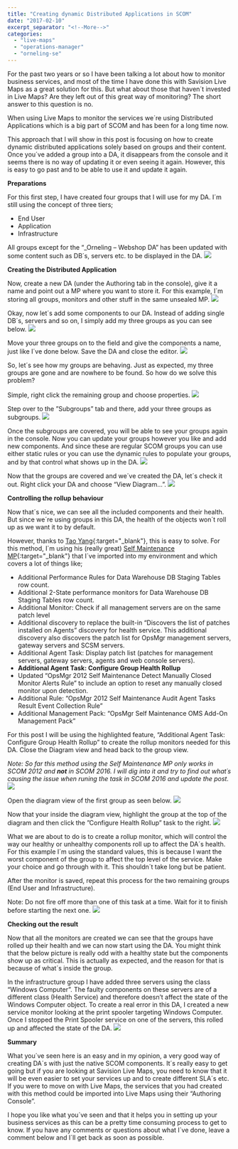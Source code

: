 ```yaml
---
title: "Creating dynamic Distributed Applications in SCOM"
date: "2017-02-10"
excerpt_separator: "<!--More-->"
categories: 
  - "live-maps"
  - "operations-manager"
  - "orneling-se"
---
```


For the past two years or so I have been talking a lot about how to monitor business services, and most of the time I have done this with Savision Live Maps as a great solution for this. But what about those that haven´t invested in Live Maps? Are they left out of this great way of monitoring? The short answer to this question is no.

When using Live Maps to monitor the services we´re using Distributed Applications which is a big part of SCOM and has been for a long time now.
<!--More-->
This approach that I will show in this post is focusing on how to create dynamic distributed applications solely based on groups and their content. Once you´ve added a group into a DA, it disappears from the console and it seems there is no way of updating it or even seeing it again. However, this is easy to go past and to be able to use it and update it again.

**Preparations**

For this first step, I have created four groups that I will use for my DA. I´m still using the concept of three tiers;

- End User
- Application
- Infrastructure

All groups except for the “\_Orneling – Webshop DA” has been updated with some content such as DB´s, servers etc. to be displayed in the DA. 
![](https://blog.orneling.se/assets/images/2017/02/1.jpg)

**Creating the Distributed Application**

Now, create a new DA (under the Authoring tab in the console), give it a name and point out a MP where you want to store it. For this example, I´m storing all groups, monitors and other stuff in the same unsealed MP. 
![](https://blog.orneling.se/assets/images/2017/02/2.jpg)

Okay, now let´s add some components to our DA. Instead of adding single DB´s, servers and so on, I simply add my three groups as you can see below. 
![](https://blog.orneling.se/assets/images/2017/02/3.jpg)

Move your three groups on to the field and give the components a name, just like I´ve done below. Save the DA and close the editor. 
![](https://blog.orneling.se/assets/images/2017/02/4.jpg)

So, let´s see how my groups are behaving. Just as expected, my three groups are gone and are nowhere to be found. So how do we solve this problem?

Simple, right click the remaining group and choose properties. 
![](https://blog.orneling.se/assets/images/2017/02/5.jpg)

Step over to the ”Subgroups” tab and there, add your three groups as subgroups. 
![](https://blog.orneling.se/assets/images/2017/02/6.jpg)

Once the subgroups are covered, you will be able to see your groups again in the console. Now you can update your groups however you like and add new components. And since these are regular SCOM groups you can use either static rules or you can use the dynamic rules to populate your groups, and by that control what shows up in the DA. 
![](https://blog.orneling.se/assets/images/2017/02/7.jpg)

Now that the groups are covered and we´ve created the DA, let´s check it out. Right click your DA and choose “View Diagram…”. 
![](https://blog.orneling.se/assets/images/2017/02/8.jpg)

**Controlling the rollup behaviour**

Now that´s nice, we can see all the included components and their health. But since we´re using groups in this DA, the health of the objects won´t roll up as we want it to by default.

However, thanks to [Tao Yang](https://blog.tyang.org){:target="_blank"}, this is easy to solve. For this method, I´m using his (really great) [Self Maintenance MP](http://blog.tyang.org/2015/09/16/opsmgr-self-maintenance-management-pack-2-5-0-0/){:target="_blank"} that I´ve imported into my environment and which covers a lot of things like;

- Additional Performance Rules for Data Warehouse DB Staging Tables row count.
- Additional 2-State performance monitors for Data Warehouse DB Staging Tables row count.
- Additional Monitor: Check if all management servers are on the same patch level
- Additional discovery to replace the built-in “Discovers the list of patches installed on Agents” discovery for health service. This additional discovery also discovers the patch list for OpsMgr management servers, gateway servers and SCSM servers.
- Additional Agent Task: Display patch list (patches for management servers, gateway servers, agents and web console servers).
- **Additional Agent Task: Configure Group Health Rollup**
- Updated “OpsMgr 2012 Self Maintenance Detect Manually Closed Monitor Alerts Rule” to include an option to reset any manually closed monitor upon detection.
- Additional Rule: “OpsMgr 2012 Self Maintenance Audit Agent Tasks Result Event Collection Rule”
- Additional Management Pack: “OpsMgr Self Maintenance OMS Add-On Management Pack”

For this post I will be using the highlighted feature, “Additional Agent Task: Configure Group Health Rollup” to create the rollup monitors needed for this DA. Close the Diagram view and head back to the group view.

_Note: So far this method using the Self Maintenance MP only works in SCOM 2012 and **not** in SCOM 2016. I will dig into it and try to find out what´s causing the issue when runing the task in SCOM 2016 and update the post._ 
![](https://blog.orneling.se/assets/images/2017/02/9.jpg)

Open the diagram view of the first group as seen below. 
![](https://blog.orneling.se/assets/images/2017/02/10.jpg)

Now that your inside the diagram view, highlight the group at the top of the diagram and then click the ”Configure Health Rollup” task to the right. 
![](https://blog.orneling.se/assets/images/2017/02/11.jpg)

What we are about to do is to create a rollup monitor, which will control the way our healthy or unhealthy components roll up to affect the DA´s health. For this example I´m using the standard values, this is because I want the worst component of the group to affect the top level of the service. Make your choice and go through with it. This shouldn´t take long but be patient.

After the monitor is saved, repeat this process for the two remaining groups (End User and Infrastructure).

Note: Do not fire off more than one of this task at a time. Wait for it to finish before starting the next one. 
![](https://blog.orneling.se/assets/images/2017/02/12.jpg)

**Checking out the result**

Now that all the monitors are created we can see that the groups have rolled up their health and we can now start using the DA. You might think that the below picture is really odd with a healthy state but the components show up as critical. This is actually as expected, and the reason for that is because of what´s inside the group.

In the infrastructure group I have added three servers using the class “Windows Computer”. The faulty components on these servers are of a different class (Health Service) and therefore doesn’t affect the state of the Windows Computer object. To create a real error in this DA, I created a new service monitor looking at the print spooler targeting Windows Computer. Once I stopped the Print Spooler service on one of the servers, this rolled up and affected the state of the DA. 
![](https://blog.orneling.se/assets/images/2017/02/13.jpg)

**Summary**

What you´ve seen here is an easy and in my opinion, a very good way of creating DA´s with just the native SCOM components. It´s really easy to get going but if you are looking at Savision Live Maps, you need to know that it will be even easier to set your services up and to create different SLA´s etc. If you were to move on with Live Maps, the services that you had created with this method could be imported into Live Maps using their “Authoring Console”.

I hope you like what you´ve seen and that it helps you in setting up your business services as this can be a pretty time consuming process to get to know. If you have any comments or questions about what I´ve done, leave a comment below and I´ll get back as soon as possible.
